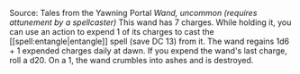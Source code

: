 Source: Tales from the Yawning Portal
*Wand, uncommon (requires attunement by a spellcaster)*
This wand has 7 charges. While holding it, you can use an action to expend 1 of its charges to cast the [[spell:entangle|entangle]] spell (save DC 13) from it.
The wand regains 1d6 + 1 expended charges daily at dawn. If you expend the wand's last charge, roll a d20. On a 1, the wand crumbles into ashes and is destroyed.